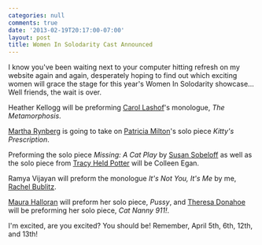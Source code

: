 ```yaml
---
categories: null
comments: true
date: '2013-02-19T20:17:00-07:00'
layout: post
title: Women In Solodarity Cast Announced
---
```


I know you've been waiting next to your computer hitting refresh on my website again and again, desperately hoping to find out which exciting women will grace the stage for this year's Women In Solodarity showcase... Well friends, the wait is over.

Heather Kellogg will be preforming [Carol Lashof](https://www.facebook.com/CarolSLashofPlaywright?fref=ts)'s monologue, *The Metamorphosis*.

[Martha Rynberg](http://martharynberg.weebly.com/directing.html) is going to take on [Patricia Milton](https://twitter.com/PatriciaMilton)'s solo piece *Kitty's Prescription*.

Preforming the solo piece *Missing: A Cat Play* by [Susan Sobeloff](http://www.linkedin.com/pub/susan-sobeloff/53/3b1/b84) as well as the solo piece from [Tracy Held Potter](http://www.allterraintheater.org/?q=node/2) will be Colleen Egan.

Ramya Vijayan will preform the monologue *It's Not You, It's Me* by me, [Rachel Bublitz](https://www.facebook.com/rachelnbublitz).

[Maura Halloran](https://twitter.com/maurahalloran) will preform her solo piece, *Pussy*, and [Theresa Donahoe](http://bayareablogethunderground.blogspot.com/2011/05/deep-thoughts-by-theresa-donahoe.html) will be preforming her solo piece, *Cat Nanny 911!*.

I'm excited, are you excited? You should be! Remember, April 5th, 6th, 12th, and 13th!